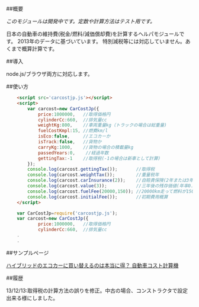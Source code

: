 ##概要 

_このモジュールは開発中です。定数や計算方法はテスト用です。_

日本の自動車の維持費(税金/燃料/減価償却費)を計算するヘルパモジュールです。
2013年のデータに基づいています。
特別減税等には対応していません。あくまで概算計算です。

##導入

node.js/ブラウザ両方に対応します。

##使い方

```html
	<script src='carcostjp.js'></script>
	<script>
		var carcost=new CarCostJp({
			price:1000000,   //取得価格円
			cylinderCc:660,  //排気量cc
			weightKg:800,    //車両重量kg（トラックの場合は総重量)
			fuelCostKmpl:15, //燃費km/l
			isEco:false,     //エコカーか
			isTrack:false,   //貨物か
			carryKg:1000,    //貨物の場合の積載量kg
			passedYears:0,    //経過年数
			gettingTax:-1    //取得税(-1の場合は新車として計算) 
		});
		console.log(carcost.gettingTax());       //取得税
		console.log(carcost.weightTax());        //重量税年
		console.log(carcost.carInsurance(2));    //自賠責保険(2年または3年)
		console.log(carcost.value(3));           //三年後の残存価値(年率0.8消却)
		console.log(carcost.fuelFee(20000,150)); //20000km走って燃料が150円/lの場合の燃料費
		console.log(carcost.initialFee());       //初期費用概算
	</script>
```

```node.js
	var CarCostJp=require('carcostjp.js');
	var carcost=new CarCostJp({
			price:1000000,   //取得価格円
			cylinderCc:660,  //排気量cc
	.
	.
```

##サンプルページ

[ハイブリッドのエコカーに買い替えるのは本当に得？ 自動車コスト計算機](http://kanasys.com/tech/98)

##履歴

13/12/13:取得税の計算方法の誤りを修正。中古の場合、コンストラクタで設定出来る様にしました。
